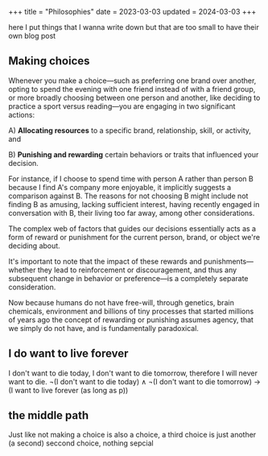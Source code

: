 +++
title = "Philosophies"
date = 2023-03-03
updated = 2024-03-03
+++

here I put things that I wanna write down but that are too small to have their own blog post

## Making choices

Whenever you make a choice—such as preferring one brand over another, opting to spend the evening with one friend
instead of with a friend group, or more broadly choosing between one person and another, like deciding to practice
a sport versus reading—you are engaging in two significant actions:

A) **Allocating resources** to a specific brand, relationship, skill, or activity, and

B) **Punishing and rewarding** certain behaviors or traits that influenced your decision.

For instance, if I choose to spend time with person A rather than person B because I find A's company more enjoyable, it implicitly suggests a comparison against B. The reasons for not choosing B might include not finding B as amusing, lacking sufficient interest, having recently engaged in conversation with B, their living too far away, among other considerations.

The complex web of factors that guides our decisions essentially acts as a form of reward or punishment for the current person, brand, or object we're deciding about.

It's important to note that the impact of these rewards and punishments—whether they lead to reinforcement or discouragement, and thus any subsequent change in behavior or preference—is a completely separate consideration.

Now because humans do not have free-will, through genetics, brain chemicals, environment and billions of tiny processes that started millions of years ago
the concept of rewarding or punishing assumes agency, that we simply do not have, and is fundamentally paradoxical.

## I do want to live forever

I don't want to die today, I don't want to die tomorrow, therefore I will never want to die.
¬(I don't want to die today) ∧ ¬(I don't want to die tomorrow) → (I want to live forever (as long as p))

## the middle path

Just like not making a choice is also a choice,
a third choice is just another (a second) seccond choice, nothing sepcial
